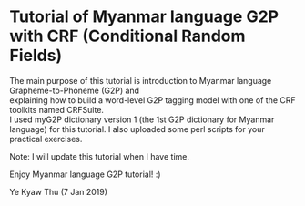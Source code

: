 # Tutorial of Myanmar language G2P with CRF (Conditional Random Fields)

The main purpose of this tutorial is introduction to Myanmar language Grapheme-to-Phoneme (G2P) and   
explaining how to build a word-level G2P tagging model with one of the CRF toolkits named CRFSuite.  
I used myG2P dictionary version 1 (the 1st G2P dictionary for Myanmar language) for this tutorial.
I also uploaded some perl scripts for your practical exercises.

Note: I will update this tutorial when I have time.

Enjoy Myanmar language G2P tutorial! :)

Ye Kyaw Thu
(7 Jan 2019)


